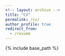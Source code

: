 ```yaml
---
<!-- layout: archive -->
title: "CV"
permalink: /cv/
author_profile: true
redirect_from:
  - /resume
---
```


{% include base_path %}

<!-- <embed src="https://ekazakos.github.io/files/CV.pdf" width="650" height="1800" type='application/pdf'> -->